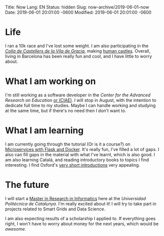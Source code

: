 Title: Now
Lang: EN
Status: hidden
Slug: now-archive/2019-06-01-now
Date: 2019-06-01 20:01:00 -0600
Modified: 2019-06-01 20:01:00 -0600

<!-- june 2019 -->
# Life

I ran a 10k race and I've lost some weight. I am also participating in the <a href="https://cvg.cat/"><em>Colla de Castellers de la Vila de Gracia</em></a>, making <a href="https://www.youtube.com/watch?v=-iSHfrmGdyo">human castles</a>. Overall, living in Barcelona has been really fun and cool, and I have little to worry about.
# What I am working on

I'm still working as a software developer in the <em>Center for the Advanced Research on Education</em> <a href="http://ciae.uchile.cl/">or (CIAE)</a>. I will stop in August, with the intention to dedicate full time to my studies. Maybe I can handle working and studying at the same time, but if there's no need then I don't want to.
# What I am learning

I am currently going through the tutorial (Or is it a course?) on <a href="https://testdriven.io/courses/microservices-with-docker-flask-and-react/">Microservices with Flask and Docker</a>. It's really fun, I've filled a lot of gaps. I also can fill gaps in the material with what I've learnt, which is also good. I am also learning Catalá, and reading introductory books to topics I find interesting. I find Oxford's <a href="https://global.oup.com/academic/content/series/v/very-short-introductions-vsi/?cc=es&amp;lang=en&amp;">very short introductions</a> very appealing.
# The future

I will start a <a href="https://www.fib.upc.edu/en/studies/masters/master-innovation-and-research-informatics/">Master in Research in Informatics</a> here at the <em>Universidad Politécnica de Catalunya</em>. I'm really excited about it! I will try to take part in projects related to Smart Grids and Data Science.

I am also expecting results of a scholarship I applied to. If everything goes right, I won't have to worry about money for the next years, which would be <em>awesome</em>.
